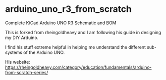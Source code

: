 # arduino_uno_r3_from_scratch
Complete KiCad Arduino UNO R3 Schematic and BOM

This is forked from rheingoldheavy and I am following his guide in designing my DIY Arduino.

I find his stuff extreme helpful in helping me understand the different sub-systems of the Arduino UNO.

His website: https://rheingoldheavy.com/category/education/fundamentals/arduino-from-scratch-series/
